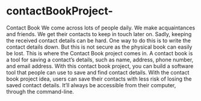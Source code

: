 # contactBookProject-
Contact Book  We come across lots of people daily. We make acquaintances and friends. We get their contacts to keep in touch later on. Sadly, keeping the received contact details can be hard. One way to do this is to write the contact details down. But this is not secure as the physical book can easily be lost.  This is where the Contact Book project comes in. A contact book is a tool for saving a contact’s details, such as name, address, phone number, and email address. With this contact book project, you can build a software tool that people can use to save and find contact details.  With the contact book project idea, users can save their contacts with less risk of losing the saved contact details. It’ll always be accessible from their computer, through the command-line.
